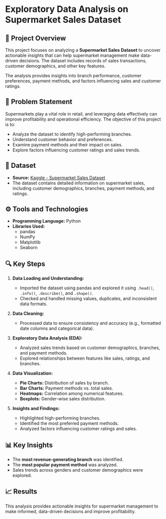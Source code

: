 # Exploratory Data Analysis on Supermarket Sales Dataset

## 🛒 Project Overview  
This project focuses on analyzing a **Supermarket Sales Dataset** to uncover actionable insights that can help supermarket management make data-driven decisions. The dataset includes records of sales transactions, customer demographics, and other key features.  

The analysis provides insights into branch performance, customer preferences, payment methods, and factors influencing sales and customer ratings.  

## 📝 Problem Statement  
Supermarkets play a vital role in retail, and leveraging data effectively can improve profitability and operational efficiency. The objective of this project is to:  
- Analyze the dataset to identify high-performing branches.  
- Understand customer behavior and preferences.  
- Examine payment methods and their impact on sales.  
- Explore factors influencing customer ratings and sales trends.  

## 📂 Dataset  
- **Source:** [Kaggle - Supermarket Sales Dataset](https://www.kaggle.com/datasets/aungpyaeap/supermarket-sales)  
- The dataset contains detailed information on supermarket sales, including customer demographics, branches, payment methods, and ratings.  

## ⚙️ Tools and Technologies  
- **Programming Language:** Python  
- **Libraries Used:**  
  - pandas  
  - NumPy  
  - Matplotlib  
  - Seaborn  

## 🔍 Key Steps  
1. **Data Loading and Understanding:**  
   - Imported the dataset using pandas and explored it using `.head()`, `.info()`, `.describe()`, and `.shape()`.  
   - Checked and handled missing values, duplicates, and inconsistent data formats.  

2. **Data Cleaning:**  
   - Processed data to ensure consistency and accuracy (e.g., formatted date columns and categorical data).  

3. **Exploratory Data Analysis (EDA):**  
   - Analyzed sales trends based on customer demographics, branches, and payment methods.  
   - Explored relationships between features like sales, ratings, and branches.  

4. **Data Visualization:**  
   - **Pie Charts:** Distribution of sales by branch.  
   - **Bar Charts:** Payment methods vs. total sales.  
   - **Heatmaps:** Correlation among numerical features.  
   - **Boxplots:** Gender-wise sales distribution.  

5. **Insights and Findings:**  
   - Highlighted high-performing branches.  
   - Identified the most preferred payment methods.  
   - Analyzed factors influencing customer ratings and sales.  

## 📊 Key Insights  
- The **most revenue-generating branch** was identified.  
- The **most popular payment method** was analyzed.  
- Sales trends across genders and customer demographics were explored.  


## 📈 Results  
This analysis provides actionable insights for supermarket management to make informed, data-driven decisions and improve profitability.  

 

